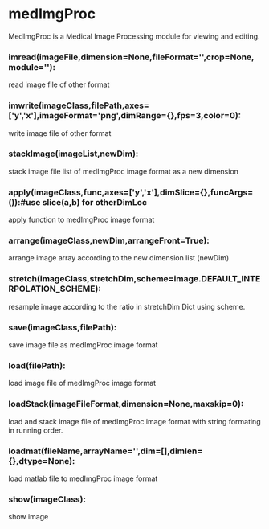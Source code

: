 # medImgProc
MedImgProc is a Medical Image Processing module for viewing and editing.

### imread(imageFile,dimension=None,fileFormat='',crop=None,module=''):
read image file of other format

### imwrite(imageClass,filePath,axes=['y','x'],imageFormat='png',dimRange={},fps=3,color=0):
write image file of other format

### stackImage(imageList,newDim):
stack image file list of medImgProc image format as a new dimension

### apply(imageClass,func,axes=['y','x'],dimSlice={},funcArgs=()):#use slice(a,b) for otherDimLoc 
apply function to medImgProc image format

### arrange(imageClass,newDim,arrangeFront=True):
arrange image array according to the new dimension list (newDim)

### stretch(imageClass,stretchDim,scheme=image.DEFAULT_INTERPOLATION_SCHEME):
resample image according to the ratio in stretchDim Dict using scheme.

### save(imageClass,filePath):
save image file as medImgProc image format

### load(filePath):
load image file of medImgProc image format

### loadStack(imageFileFormat,dimension=None,maxskip=0):
load and stack image file of medImgProc image format with string formating in running order.

### loadmat(fileName,arrayName='',dim=[],dimlen={},dtype=None):
load matlab file to medImgProc image format

### show(imageClass):
show image
